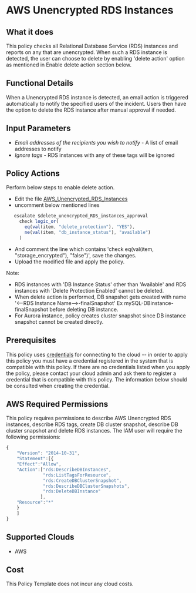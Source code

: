# AWS Unencrypted RDS Instances

## What it does

This policy checks all Relational Database Service (RDS) instances and reports on any that are unencrypted. When such a RDS instance is detected, the user can choose to delete by enabling 'delete action' option as mentioned in Enable delete action section below.

## Functional Details

When a Unencrypted RDS instance is detected, an email action is triggered automatically to notify the specified users of the incident. Users then have the option to delete the RDS instance after manual approval if needed.

## Input Parameters

- *Email addresses of the recipients you wish to notify* - A list of email addresses to notify
- *Ignore tags* - RDS instances with any of these tags will be ignored

## Policy Actions

Perform below steps to enable delete action.

- Edit the file [AWS_Unencrypted_RDS_Instances](https://github.com/rightscale/policy_templates/tree/master/security/aws/rds_unencrypted/AWS_Unencrypted_RDS_Instances.pt)
- uncomment below mentioned lines

```javascript
   escalate $delete_unencrypted_RDS_instances_approval
     check logic_or(
       eq(val(item, "delete_protection"), "YES"),
       ne(val(item, "db_instance_status"), "available")
     )
```

- And comment the line which contains 'check eq(val(item, "storage_encrypted"), "false")', save the changes.
- Upload the modified file and apply the policy.

Note:

- RDS instances with 'DB Instance Status' other than 'Available' and RDS instances with 'Delete Protection Enabled' cannot be deleted.
- When delete action is performed, DB snapshot gets created with name '<--RDS Instance Name-->-finalSnapshot' Ex mySQL-DBinstance-finalSnapshot before deleting DB instance.
- For Aurora instance, policy creates cluster snapshot since DB instance snapshot cannot be created directly.

## Prerequisites

This policy uses [credentials](https://docs.rightscale.com/policies/users/guides/credential_management.html) for connecting to the cloud -- in order to apply this policy you must have a credential registered in the system that is compatible with this policy. If there are no credentials listed when you apply the policy, please contact your cloud admin and ask them to register a credential that is compatible with this policy. The information below should be consulted when creating the credential.

## AWS Required Permissions

This policy requires permissions to describe AWS Unencrypted RDS instances, describe RDS tags, create DB  cluster snapshot, describe DB  cluster snapshot and delete RDS instances.
The IAM user will require the following permissions:

```javascript
{
    "Version": "2014-10-31",
    "Statement":[{
    "Effect":"Allow",
    "Action":["rds:DescribeDBInstances",
              "rds:ListTagsForResource",
              "rds:CreateDBClusterSnapshot",
              "rds:DescribeDBClusterSnapshots",
              "rds:DeleteDBInstance"
             ],
    "Resource":"*"
    }
    ]
}
```

## Supported Clouds

- AWS

## Cost

This Policy Template does not incur any cloud costs.